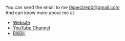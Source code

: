 You can send the email to me <0spectrep0@gmail.com>  
And can know more about me at
- [Website](https://spectre-pro.github.io)
- [YouTube Channel](https://www.youtube.com/@spectre-pro)
- [BiliBili](https://b23.tv/teXIVBB)


<!--
**SPECTRE-PRO/spectre-pro** is a ✨ _special_ ✨ repository because its `README.md` (this file) appears on your GitHub profile.

Here are some ideas to get you started:

- 🔭 I’m currently working on ...
- 🌱 I’m currently learning ...
- 👯 I’m looking to collaborate on ...
- 🤔 I’m looking for help with ...
- 💬 Ask me about ...
- 📫 How to reach me: ...
- 😄 Pronouns: ...
- ⚡ Fun fact: ...
-->
